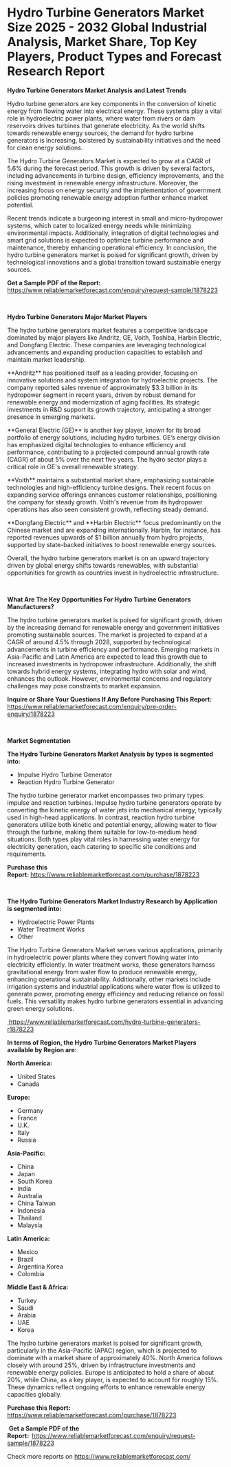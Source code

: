 <p><h1>Hydro Turbine Generators Market Size 2025 - 2032 Global Industrial Analysis, Market Share, Top Key Players, Product Types and Forecast Research Report</h1></p><p><strong>Hydro Turbine Generators Market Analysis and Latest Trends</strong></p>
<p><p>Hydro turbine generators are key components in the conversion of kinetic energy from flowing water into electrical energy. These systems play a vital role in hydroelectric power plants, where water from rivers or dam reservoirs drives turbines that generate electricity. As the world shifts towards renewable energy sources, the demand for hydro turbine generators is increasing, bolstered by sustainability initiatives and the need for clean energy solutions.</p><p>The Hydro Turbine Generators Market is expected to grow at a CAGR of 5.6% during the forecast period. This growth is driven by several factors, including advancements in turbine design, efficiency improvements, and the rising investment in renewable energy infrastructure. Moreover, the increasing focus on energy security and the implementation of government policies promoting renewable energy adoption further enhance market potential.</p><p>Recent trends indicate a burgeoning interest in small and micro-hydropower systems, which cater to localized energy needs while minimizing environmental impacts. Additionally, integration of digital technologies and smart grid solutions is expected to optimize turbine performance and maintenance, thereby enhancing operational efficiency. In conclusion, the hydro turbine generators market is poised for significant growth, driven by technological innovations and a global transition toward sustainable energy sources.</p></p>
<p><strong>Get a Sample PDF of the Report:&nbsp;</strong> <a href="https://www.reliablemarketforecast.com/enquiry/request-sample/1878223?utm_campaign=2253&utm_medium=2&utm_source=Github&utm_content=ia&utm_term=20022025&utm_id=hydro-turbine-generators">https://www.reliablemarketforecast.com/enquiry/request-sample/1878223</a></p>
<p>&nbsp;</p>
<p><strong>Hydro Turbine Generators Major Market Players</strong></p>
<p><p>The hydro turbine generators market features a competitive landscape dominated by major players like Andritz, GE, Voith, Toshiba, Harbin Electric, and Dongfang Electric. These companies are leveraging technological advancements and expanding production capacities to establish and maintain market leadership.</p><p>**Andritz** has positioned itself as a leading provider, focusing on innovative solutions and system integration for hydroelectric projects. The company reported sales revenue of approximately $3.3 billion in its hydropower segment in recent years, driven by robust demand for renewable energy and modernization of aging facilities. Its strategic investments in R&D support its growth trajectory, anticipating a stronger presence in emerging markets.</p><p>**General Electric (GE)** is another key player, known for its broad portfolio of energy solutions, including hydro turbines. GE’s energy division has emphasized digital technologies to enhance efficiency and performance, contributing to a projected compound annual growth rate (CAGR) of about 5% over the next five years. The hydro sector plays a critical role in GE's overall renewable strategy.</p><p>**Voith** maintains a substantial market share, emphasizing sustainable technologies and high-efficiency turbine designs. Their recent focus on expanding service offerings enhances customer relationships, positioning the company for steady growth. Voith's revenue from its hydropower operations has also seen consistent growth, reflecting steady demand.</p><p>**Dongfang Electric** and **Harbin Electric** focus predominantly on the Chinese market and are expanding internationally. Harbin, for instance, has reported revenues upwards of $1 billion annually from hydro projects, supported by state-backed initiatives to boost renewable energy sources.</p><p>Overall, the hydro turbine generators market is on an upward trajectory driven by global energy shifts towards renewables, with substantial opportunities for growth as countries invest in hydroelectric infrastructure.</p></p>
<p>&nbsp;</p>
<p><strong>What Are The Key Opportunities For Hydro Turbine Generators Manufacturers?</strong></p>
<p><p>The hydro turbine generators market is poised for significant growth, driven by the increasing demand for renewable energy and government initiatives promoting sustainable sources. The market is projected to expand at a CAGR of around 4.5% through 2028, supported by technological advancements in turbine efficiency and performance. Emerging markets in Asia-Pacific and Latin America are expected to lead this growth due to increased investments in hydropower infrastructure. Additionally, the shift towards hybrid energy systems, integrating hydro with solar and wind, enhances the outlook. However, environmental concerns and regulatory challenges may pose constraints to market expansion.</p></p>
<p><strong>Inquire or Share Your Questions If Any Before Purchasing This Report:</strong> <a href="https://www.reliablemarketforecast.com/enquiry/pre-order-enquiry/1878223?utm_campaign=2253&utm_medium=2&utm_source=Github&utm_content=ia&utm_term=20022025&utm_id=hydro-turbine-generators">https://www.reliablemarketforecast.com/enquiry/pre-order-enquiry/1878223</a></p>
<p>&nbsp;</p>
<p><strong>Market Segmentation</strong></p>
<p><strong>The Hydro Turbine Generators Market Analysis by types is segmented into:</strong></p>
<p><ul><li>Impulse Hydro Turbine Generator</li><li>Reaction Hydro Turbine Generator</li></ul></p>
<p><p>The hydro turbine generator market encompasses two primary types: impulse and reaction turbines. Impulse hydro turbine generators operate by converting the kinetic energy of water jets into mechanical energy, typically used in high-head applications. In contrast, reaction hydro turbine generators utilize both kinetic and potential energy, allowing water to flow through the turbine, making them suitable for low-to-medium head situations. Both types play vital roles in harnessing water energy for electricity generation, each catering to specific site conditions and requirements.</p></p>
<p><strong>Purchase this Report:&nbsp;</strong><a href="https://www.reliablemarketforecast.com/purchase/1878223?utm_campaign=2253&utm_medium=2&utm_source=Github&utm_content=ia&utm_term=20022025&utm_id=hydro-turbine-generators">https://www.reliablemarketforecast.com/purchase/1878223</a></p>
<p>&nbsp;</p>
<p><strong>The Hydro Turbine Generators Market Industry Research by Application is segmented into:</strong></p>
<p><ul><li>Hydroelectric Power Plants</li><li>Water Treatment Works</li><li>Other</li></ul></p>
<p><p>The Hydro Turbine Generators Market serves various applications, primarily in hydroelectric power plants where they convert flowing water into electricity efficiently. In water treatment works, these generators harness gravitational energy from water flow to produce renewable energy, enhancing operational sustainability. Additionally, other markets include irrigation systems and industrial applications where water flow is utilized to generate power, promoting energy efficiency and reducing reliance on fossil fuels. This versatility makes hydro turbine generators essential in advancing green energy solutions.</p></p>
<p><a href="https://www.reliablemarketforecast.com/hydro-turbine-generators-r1878223?utm_campaign=2253&utm_medium=2&utm_source=Github&utm_content=ia&utm_term=20022025&utm_id=hydro-turbine-generators">&nbsp;https://www.reliablemarketforecast.com/hydro-turbine-generators-r1878223</a></p>
<p><strong>In terms of Region, the Hydro Turbine Generators Market Players available by Region are:</strong></p>
<p>
    <p> <strong> North America: </strong>
        <ul>
            <li>United States</li>
            <li>Canada</li>
        </ul>
        </p> 
    <p> <strong> Europe: </strong>
        <ul>
            <li>Germany</li>
            <li>France</li>
            <li>U.K.</li>
            <li>Italy</li>
            <li>Russia</li>
        </ul>
        </p> 
    <p> <strong> Asia-Pacific: </strong>
        <ul>
            <li>China</li>
            <li>Japan</li>
            <li>South Korea</li>
            <li>India</li>
            <li>Australia</li>
            <li>China Taiwan</li>
            <li>Indonesia</li>
            <li>Thailand</li>
            <li>Malaysia</li>
        </ul>
        </p> 
    <p> <strong> Latin America: </strong>
        <ul>
            <li>Mexico</li>
            <li>Brazil</li>
            <li>Argentina Korea</li>
            <li>Colombia</li>
        </ul>
        </p> 
    <p> <strong> Middle East & Africa: </strong>
        <ul>
            <li>Turkey</li>
            <li>Saudi</li>
            <li>Arabia</li>
            <li>UAE</li>
            <li>Korea</li>
        </ul>
    </p>
    </p>
<p><p>The hydro turbine generators market is poised for significant growth, particularly in the Asia-Pacific (APAC) region, which is projected to dominate with a market share of approximately 40%. North America follows closely with around 25%, driven by infrastructure investments and renewable energy policies. Europe is anticipated to hold a share of about 20%, while China, as a key player, is expected to account for roughly 15%. These dynamics reflect ongoing efforts to enhance renewable energy capacities globally.</p></p>
<p><strong>Purchase this Report: </strong><a href="https://www.reliablemarketforecast.com/purchase/1878223?utm_campaign=2253&utm_medium=2&utm_source=Github&utm_content=ia&utm_term=20022025&utm_id=hydro-turbine-generators">https://www.reliablemarketforecast.com/purchase/1878223</a></p>
<p>&nbsp;<strong>Get a Sample PDF of the Report:&nbsp;&nbsp;</strong><a href="https://www.reliablemarketforecast.com/enquiry/request-sample/1878223?utm_campaign=2253&utm_medium=2&utm_source=Github&utm_content=ia&utm_term=20022025&utm_id=hydro-turbine-generators">https://www.reliablemarketforecast.com/enquiry/request-sample/1878223</a></p>
<p><strong></strong></p>
<p>Check more reports on <a href="https://www.reliablemarketforecast.com/?utm_campaign=2253&utm_medium=2&utm_source=Github&utm_content=ia&utm_term=20022025&utm_id=hydro-turbine-generators">https://www.reliablemarketforecast.com/</a></p>